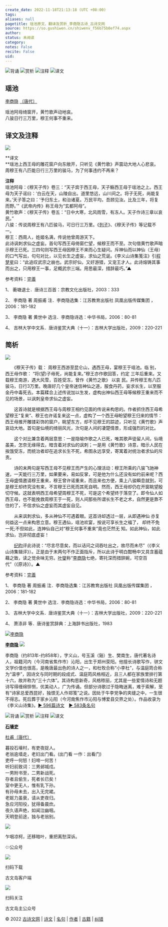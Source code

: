 ```yaml
---
create_date: 2022-11-18T21:13:18 (UTC +08:00)
tags: 
aliases: null
pagetitle: 瑶池原文、翻译及赏析_李商隐古诗_古诗文网
source: https://so.gushiwen.cn/shiwenv_f56b75b0ef74.aspx
author: 
status: 未阅读
category: 
notes: False
recite: False
uid: 
---
```


![背诵](https://song.gushiwen.cn/siteimg/bei-pic.png) ![赏析](https://song.gushiwen.cn/siteimg/shang-pic.png) ![注释](https://song.gushiwen.cn/siteimg/zhu-pic.png) ![译文](https://song.gushiwen.cn/siteimg/yi-pic.png)

## 瑶池

[李商隐](https://so.gushiwen.cn/authorv_bc94c92721b8.aspx) [〔唐代〕](https://so.gushiwen.cn/shiwens/default.aspx?cstr=%e5%94%90%e4%bb%a3)

瑶池阿母绮窗开，黄竹歌声动地哀。  
八骏日行三万里，穆王何事不重来。

## 译文及注释

![](https://song.gushiwen.cn/siteimg/speak-er.png)

**译文  
**瑶池上西王母的雕花窗户向东敞开，只听见《黄竹歌》声震动大地人心悲哀。  
周穆王有八匹能日行三万里的骏马，为了何事违约不再来？

**注释**  
瑶池阿母：《穆天子传》卷三：“天子宾于西王母，天子觞西王母于瑶池之上。西王母为天子谣曰：‘白云在天，山陵自出。道里悠远，山川间之。将子无死，尚能复来。’天子答之曰：‘予归东土，和治诸夏。万民平均，吾顾见汝。比及三年，将复而野。’”《武帝内传》称王母为“玄都阿母”。  
黄竹歌声：《穆天子传》卷五：“日中大寒，北风雨雪，有冻人。天子作诗三章以哀民。”  
八骏：传说周穆王有八匹骏马，可日行三万里。《[列子](https://so.gushiwen.cn/authorv_de8c4d88daec.aspx)》、《穆天子传》等记载不一。  
穆王：西周人，姓姬名满，传说他曾周游天下。  
此诗讽刺求仙之虚妄。首句写西王母倚窗伫望，候穆王而不至。次句借黄竹歌声暗示穆王已死。三四句则写西王母因穆王不来而心生疑问。斥神仙而以神仙（王母）的口气写出，句句对比，以见长生之虚妄，求仙之荒诞。《李义山诗集笺注》引[程梦星](https://so.gushiwen.cn/authorv_37df1648ae11.aspx)曰：“此追叹武宗之崩也。武宗好仙，又好游猎，又宠王才人。此诗熔铸其事而出之，只用穆王一事，足概武宗三端。用思最深，措辞最巧。”▲

参考资料：[完善](https://so.gushiwen.cn/jiucuo.aspx?u=%e7%bf%bb%e8%af%91721%e3%80%8a%e8%af%91%e6%96%87%e5%8f%8a%e6%b3%a8%e9%87%8a%e3%80%8b)

1、 蘅塘退士．唐诗三百首：宗教文化出版社，2003：333

2、 李商隐 著 周振甫 注．李商隐选集：江苏教育出版社 凤凰出版传媒集团 ，2006：181-182

3、 李商隐 著 黄世中 选注．李商隐诗选：中华书局，2006：80-81

4、 吉林大学中文系．唐诗鉴赏大典（十一）：吉林大学出版社，2009：220-221

## 简析

![](https://song.gushiwen.cn/siteimg/speak-er.png)

　　《穆天子传》载： 周穆王西游至昆仑山，遇西王母，宴穆王于瑶池。临 别，西王母作歌： “将(望)子毋死，尚能复来。”穆王亦作歌回答，约定 三年后重来。又载穆王南游，遇大风雪，百姓受冻，曾作《黄竹之歌》 以哀 民。并传穆王有八匹骏马，日行3万里。晚唐好几个皇帝迷信神仙之道，服食丹药，妄求长生，以至服金丹中毒死去。本篇糅合上述传说加以生发，虚构出神仙西王母等候穆王重来而不见的场景，以讽刺皇帝求仙之虚妄。

　　这首诗就是根据西王母与周穆王相约见面的传说来构思的。作者抓住西王母希望穆王“复来”、穆王也许诺复来这一点，虚构了一个西王母盼望穆王归来的情节：西王母推开雕镂彩饰的窗户，眺望东方，却不见穆王的踪迹，只听见《黄竹歌》声哀动大地。首句是仙境的绮丽风光，次句是人间的凄楚情景，形成强烈的对比。

　　这个对比兼含着两层意思：一是隐喻作歌之人已死，唯其歌声徒留人间，仙境虽美，怎奈无缘得去，暗含着对求仙的讽刺；一是用《黄竹歌》诗意，暗示人民在挨饿受冻，而统治者却在追求长生不死，希图永远享受，寄寓着对统治者求仙的斥责。

　　诗的末两句是写西王母不见穆王而产生的心理活动：穆王所乘的八骏飞驰神速，一天能行三万里，如果要来，易如反掌，可是他为什么还没有如约前来呢？西王母盛情邀请穆王重来，穆王曾许诺重来，而且来也方便，乘上八骏瞬息就到，可是穆王却终究没有来，不言穆王已死而其死自明。然而，西王母却仍在开窗眺望殷切守候。这就表明西王母希望周穆王不死，可是这个希望终于落空了。即令仙人如西王母，也不能挽救周穆王于一死，则人间那些所谓长生不老之术，自然更是靠不住的了，不信求仙之虚妄而其虚妄自见。

　　从来讽刺求仙，多从神仙不可遇着眼。这首诗却透过一层，从即遇神仙 亦复何益这一点来构思立意。穆王遇仙，瑶池欢宴，按说可享长生之福了， 却终不免一死;不但如此，连神仙自己对“穆王何事不重来”竟也茫然无 知。如此神仙，如此求仙，岂非彻底虚妄！

　　[纪昀](https://so.gushiwen.cn/authorv_6fbeeeefce3b.aspx)评此诗说：“尽言尽意矣，而以诘问之词吞吐出之，故尽而未尽”（《李义山诗集辑评》）。正是由于末两句不作正面指斥，所以此诗于明白酣畅中又具含蓄蕴藉之致，读之觉余味无穷。[叶燮](https://so.gushiwen.cn/authorv_3af90870c302.aspx)称“[李商隐](https://so.gushiwen.cn/authorv_bc94c92721b8.aspx)七绝，寄托深而措辞婉，可空百代”（《原诗》）。▲

参考资料：[完善](https://so.gushiwen.cn/jiucuo.aspx?u=%e8%b5%8f%e6%9e%90847%e3%80%8a%e7%ae%80%e6%9e%90%e3%80%8b)

1、 李商隐 著 周振甫 注．李商隐选集：江苏教育出版社 凤凰出版传媒集团 ，2006：181-182

2、 李商隐 著 黄世中 选注．李商隐诗选：中华书局，2006：80-81

3、 吉林大学中文系．唐诗鉴赏大典（十一）：吉林大学出版社，2009：220-221

4、 萧涤非 等．唐诗鉴赏辞典：上海辞书出版社，1983

[![李商隐](https://song.gushiwen.cn/authorImg/lishangyin.jpg)](https://so.gushiwen.cn/authorv_bc94c92721b8.aspx)

[**李商隐**](https://so.gushiwen.cn/authorv_bc94c92721b8.aspx) ![](https://song.gushiwen.cn/siteimg/speak-er.png)

李商隐（约813年-约858年），字义山，号玉溪（谿）生、樊南生，唐代著名诗人，祖籍河内（今河南省焦作市）沁阳，出生于郑州荥阳。他擅长诗歌写作，骈文文学价值也很高，是晚唐最出色的诗人之一，和杜牧合称“小李杜”，与温庭筠合称为“温李”，因诗文与同时期的段成式、温庭筠风格相近，且三人都在家族里排行第十六，故并称为“三十六体”。其诗构思新奇，风格秾丽，尤其是一些爱情诗和无题诗写得缠绵悱恻，优美动人，广为传诵。但部分诗歌过于隐晦迷离，难于索解，至有“诗家总爱西昆好，独恨无人作郑笺”之说。因处于牛李党争的夹缝之中，一生很不得志。死后葬于家乡沁阳（今河南焦作市沁阳与博爱县交界之处）。作品收录为《李义山诗集》。[► 596篇诗文](https://so.gushiwen.cn/shiwens/default.aspx?astr=%e6%9d%8e%e5%95%86%e9%9a%90)　[► 583条名句](https://so.gushiwen.cn/mingjus/default.aspx?astr=%e6%9d%8e%e5%95%86%e9%9a%90)

![背诵](https://song.gushiwen.cn/siteimg/bei-pic.png) ![赏析](https://song.gushiwen.cn/siteimg/shang-pic.png) ![注释](https://song.gushiwen.cn/siteimg/zhu-pic.png) ![译文](https://song.gushiwen.cn/siteimg/yi-pic.png)

[**石壕吏**](https://so.gushiwen.cn/shiwenv_93ac46de573f.aspx)

[杜甫](https://so.gushiwen.cn/authorv.aspx?name=%e6%9d%9c%e7%94%ab)[〔唐代〕](https://so.gushiwen.cn/shiwens/default.aspx?cstr=%e5%94%90%e4%bb%a3)

暮投石壕村，有吏夜捉人。  
老翁逾墙走，老妇出门看。(出门看 一作：出看门)  
吏呼一何怒！妇啼一何苦！  
听妇前致词：三男邺城戍。  
一男附书至，二男新战死。  
存者且偷生，死者长已矣！  
室中更无人，惟有乳下孙。  
有孙母未去，出入无完裙。  
老妪力虽衰，请从吏夜归。  
急应河阳役，犹得备晨炊。  
夜久语声绝，如闻泣幽咽。  
天明登前途，独与老翁别。

![](https://song.gushiwen.cn/siteimg/app/erma_guwendao.png)

乍咽凉柯，还移暗叶，重把离愁深诉。

⇦公众号

![](https://song.gushiwen.cn/siteimg/app/appdownGwd2021.png)

扫码下载

古文岛客户端

![](https://song.gushiwen.cn/siteimg/app/erma_guwendao.png)

扫码关注

古文岛主公众号

© 2022 [古诗文网](https://www.gushiwen.cn/) | [诗文](https://so.gushiwen.cn/shiwens/) | [名句](https://so.gushiwen.cn/mingjus/) | [作者](https://so.gushiwen.cn/authors/) | [古籍](https://so.gushiwen.cn/guwen/) | [纠错](https://so.gushiwen.cn/jiucuo.aspx?u=)
